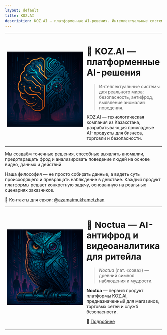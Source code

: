 ```yaml
---
layout: default
title: KOZ.AI
description: KOZ.AI — платформенные AI-решения. Интеллектуальные системы для реального мира — безопасность, антифрод, выявление аномалий поведения.
---
```


<table class="table-clean">
  <tr>
    <td style="width: 300px;">
      <img class="fuzzy-avatar" src="/static/images/KOZ-AI-logo.png" alt="KOZ.AI Logo" >
    </td>
    <td>

# 🏢 KOZ.AI — платформенные AI-решения

> Интеллектуальные системы для реального мира: безопасность, антифрод, выявление аномалий поведения.

KOZ.AI — технологическая компания из Казахстана, разрабатывающая прикладные AI-продукты для бизнеса, торговли и безопасности.
    </td>
  </tr>
</table>

Мы создаём точечные решения, способные выявлять аномалии, предотвращать фрод и анализировать поведение людей на основе видео, данных и действий.

Наша философия — не просто собирать данные, а видеть суть происходящего и превращать наблюдение в действие.
Каждый продукт платформы решает конкретную задачу, основанную на реальных сценариях заказчиков.

💬 Контакты для связи: <a href="https://t.me/azamatmukhametzhan">@azamatmukhametzhan</a>

<table class="table-clean">
  <tr>
    <td style="width: 300px;">
      <img class="fuzzy-avatar" src="/static/images/Noctua-logo.png" alt="Noctua Logo" >
    </td>
    <td>

# 🦉 **Noctua** — AI-антифрод и видеоаналитика для ритейла

> *Noctua* (лат. «сова») — древний символ наблюдения и мудрости.

**Noctua** — первый продукт платформы KOZ.AI, предназначенный для магазинов, торговых сетей и служб безопасности.

🦉 <a href="https://koz-ai-team.github.io/noctua/">Подробнее</a>
    </td>
  </tr>
</table>

